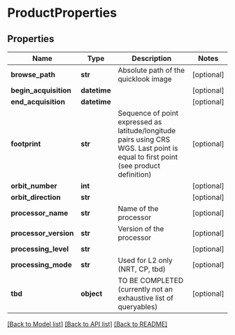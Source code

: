 # ProductProperties

## Properties
Name | Type | Description | Notes
------------ | ------------- | ------------- | -------------
**browse_path** | **str** | Absolute path of the quicklook image | [optional] 
**begin_acquisition** | **datetime** |  | [optional] 
**end_acquisition** | **datetime** |  | [optional] 
**footprint** | **str** | Sequence of point expressed as latitude/longitude pairs using CRS WGS.     Last point is equal to first point (see product definition) | [optional] 
**orbit_number** | **int** |  | [optional] 
**orbit_direction** | **str** |  | [optional] 
**processor_name** | **str** | Name of the processor | [optional] 
**processor_version** | **str** | Version of the processor | [optional] 
**processing_level** | **str** |  | [optional] 
**processing_mode** | **str** | Used for L2 only (NRT, CP, tbd) | [optional] 
**tbd** | **object** | TO BE COMPLETED (currently not an exhaustive list of queryables)   | [optional] 

[[Back to Model list]](../README.md#documentation-for-models) [[Back to API list]](../README.md#documentation-for-api-endpoints) [[Back to README]](../README.md)

